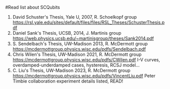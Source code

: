 #Read list about SCQubits
1. David Schuster's Thesis, Yale U, 2007, R. Schoelkopf group
   https://rsl.yale.edu/sites/default/files/files/RSL_Theses/SchusterThesis.pdf
2. Daniel Sank's Thesis, UCSB, 2014, J. Martinis group
   https://web.physics.ucsb.edu/~martinisgroup/theses/Sank2014.pdf
3. S. Sendelbach's Thesis, UW-Madison 2013, R. McDermott group
   https://mcdermottgroup.physics.wisc.edu/pdfs/Sendelbach.pdf
4. Chris Wilen's Thesis, UW-Madison 2021, R. McDermott group
   https://mcdermottgroup.physics.wisc.edu/pdfs/CWilen.pdf
   I-V curves, overdamped-underdamped cases, hysteresis, RCSJ model...
5. C. Liu's Thesis, UW-Madison 2023, R. McDermott group
   https://mcdermottgroup.physics.wisc.edu/pdfs/VincentLiu.pdf
   Peter Timbie collaboration experiment details listed, READ!
